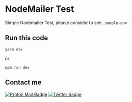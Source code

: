 # NodeMailer Test
Simple Nodemailer Test, please consider to see `.sample-env`

## Run this code
`yarn dev`

or

`npm run dev`
## Contact me
[![Proton Mail Badge](https://img.shields.io/badge/jamesnoria@pm.me-8B89CC?style=for-the-badge&logo=protonmail&logoColor=white)](mailto:jamesnoria@pm.me) [![Twitter Badge](https://img.shields.io/badge/@jamesnoria-1DA1F2?style=for-the-badge&logo=twitter&logoColor=white)](https://twitter.com/jamesnoria)

